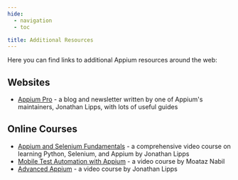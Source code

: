 ```yaml
---
hide:
  - navigation
  - toc

title: Additional Resources
---
```


Here you can find links to additional Appium resources around the web:

## Websites

- [Appium Pro](https://appiumpro.com) - a blog and newsletter written by one of Appium's
maintainers, Jonathan Lipps, with lots of useful guides

## Online Courses

- [Appium and Selenium Fundamentals](https://ui.headspin.io/university/learn/appium-selenium-fundamentals-2020) - a comprehensive video course on learning Python, Selenium, and Appium by Jonathan Lipps
- [Mobile Test Automation with Appium](https://testautomationu.applitools.com/appium-java-tutorial/) - a video course by Moataz Nabil
- [Advanced Appium](https://www.linkedin.com/learning/advanced-appium) - a video course by Jonathan Lipps
